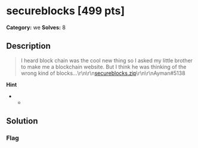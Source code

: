 # secureblocks [499 pts]

**Category:** we
**Solves:** 8

## Description
>I heard block chain was the cool new thing so I asked my little brother to make me a blockchain website. But I think he was thinking of the wrong kind of blocks...\r\n\r\n[secureblocks.zip](https://umass-ctf-challenges.s3.amazonaws.com/web/secureblocks.zip)\r\n\r\nAyman#5138

**Hint**
* -

## Solution

### Flag

